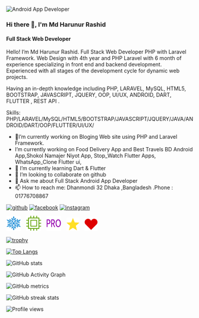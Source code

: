 ![Android App Developer](https://scontent.fdac136-1.fna.fbcdn.net/v/t39.30808-6/p720x720/264231253_1037847457070490_8952370619778119088_n.jpg?_nc_cat=108&ccb=1-5&_nc_sid=e3f864&_nc_eui2=AeG8F2a3YBuLaDbFc9idq0w6JAH4XfFVIfkkAfhd8VUh-fr8VvyfIPTFE0hUnJsXrN-YPPwOsfB2fyTCzFnpAKJb&_nc_ohc=Z77CC2nVAioAX8BpqtK&_nc_oc=AQk5Ktn0Ed72DMiUT9tJXQhWYaiRwI2DCnVrH7bg5SfksU_Hsu0nWRYXfGUjfk19-nU&_nc_ht=scontent.fdac136-1.fna&oh=00_AT8IcDvEy9ks4R8GBOqdF-YKS5i2Nmk6_gnRWftnKuC7TA&oe=61EB6AA5)

### Hi there 👋, I'm Md Harunur Rashid
#### Full Stack Web Developer


Hello! I’m Md Harunur Rashid. Full Stack Web Developer PHP with Laravel Framework. Web Design with 4th year and PHP  Laravel with 6 month of experience specializing in front end and backend development. Experienced with all stages of the development cycle for dynamic web projects.

Having an in-depth knowledge including PHP, LARAVEL, MySQL, HTML5, BOOTSTRAP, JAVASCRIPT, JQUERY, OOP, UI/UX, ANDROID, DART, FLUTTER , REST API .

Skills: PHP/LARAVEL/MySQL/HTML5/BOOTSTRAP/JAVASCRIPT/JQUERY/JAVA/ANDROID/DART/OOP/FLUTTER/UI/UX/

- 🔭I’m currently working on Bloging Web site using PHP and Laravel Framework.
- I’m currently working on Food Delivery App and Best Travels BD Android App,Shokol Namajer Niyot App,  Stop_Watch Flutter Apps, WhatsApp_Clone Flutter ui,  
- 🌱 I’m currently learning Dart & Flutter 
- 👯 I’m looking to collaborate on github 
- 💬 Ask me about Full Stack Android  App Developer 
- 📫 How to reach me:  Dhanmondi 32 Dhaka ,Bangladesh .Phone : 01776708867 


[<img src='https://cdn.jsdelivr.net/npm/simple-icons@3.0.1/icons/github.svg' alt='github' height='40'>](https://github.com/https://github.com/harun077)  [<img src='https://cdn.jsdelivr.net/npm/simple-icons@3.0.1/icons/facebook.svg' alt='facebook' height='40'>](https://www.facebook.com/https://www.facebook.com/singerapon.babu)  [<img src='https://cdn.jsdelivr.net/npm/simple-icons@3.0.1/icons/instagram.svg' alt='instagram' height='40'>](https://www.instagram.com/https://www.instagram.com/ariyanbabu699/?hl=en/)  

<a href='https://archiveprogram.github.com/'><img src='https://raw.githubusercontent.com/acervenky/animated-github-badges/master/assets/acbadge.gif' width='40' height='40'></a> <a href='https://docs.github.com/en/developers'><img src='https://raw.githubusercontent.com/acervenky/animated-github-badges/master/assets/devbadge.gif' width='40' height='40'></a> <a href='https://github.com/pricing'><img src='https://raw.githubusercontent.com/acervenky/animated-github-badges/master/assets/pro.gif' width='40' height='40'></a> <a href='https://stars.github.com/'><img src='https://raw.githubusercontent.com/acervenky/animated-github-badges/master/assets/starbadge.gif' width='35' height='35'></a> <a href='https://docs.github.com/en/github/supporting-the-open-source-community-with-github-sponsors'><img src='https://raw.githubusercontent.com/acervenky/animated-github-badges/master/assets/sponsorbadge.gif' width='35' height='35'></a> 

[![trophy](https://github-profile-trophy.vercel.app/?username=https://github.com/harun077)](https://github.com/ryo-ma/github-profile-trophy)

[![Top Langs](https://github-readme-stats.vercel.app/api/top-langs/?username=https://github.com/harun077)](https://github.com/anuraghazra/github-readme-stats)

![GitHub stats](https://github-readme-stats.vercel.app/api?username=https://github.com/harun077&show_icons=true&count_private=true)  

![GitHub Activity Graph](https://activity-graph.herokuapp.com/graph?username=https://github.com/harun077)  

![GitHub metrics](https://metrics.lecoq.io/https://github.com/harun077)  

![GitHub streak stats](https://github-readme-streak-stats.herokuapp.com/?user=https://github.com/harun077)  

![Profile views](https://gpvc.arturio.dev/https://github.com/harun077)  
